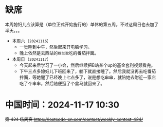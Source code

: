 
# 缺席

本周媳妇儿应该算是（单位正式开始施行的）单休的第五周。不过这周日也去加了半天。。。

- 本周六（`20241116`） 
  * 一觉睡到中午，然后起来开电脑学习。
  * 晚上依然是去西站的`穆兰驼`吃的番茄拌面。
- 本周日（`20241117`） 
  * 今天起来后学习了一小会，然后继续把B站某个up的基金套利视频看完。
  * 下午三点多媳妇儿下班回来了，躺下就直接睡了。然后我就没再去吃番茄拌面，等她醒了已经晚上七点多了，说是想吃串串，就陪她去附近一家店吃了个串串，然后随便逛了个盒马就回来了。

# 中国时间：2024-11-17 10:30

~~第 424 场周赛 https://leetcode-cn.com/contest/weekly-contest-424/~~
